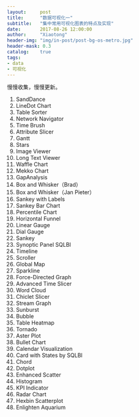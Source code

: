 ```yaml
---
layout:     post
title:      "数据可视化一"
subtitle:   "集中常用可视化图表的特点及实现"
date:       2017-08-26 12:00:00
author:     "Xiaotong"
header-img: "img/in-post/post-bg-os-metro.jpg"
header-mask: 0.3
catalog:    true
tags:
- data
- 可视化
---
```


慢慢收集，慢慢更新。

1. SandDance
2. LineDot Chart
3. Table Sorter
4. Network Navigator
5. Time Brush
6. Attribute Slicer
7. Gantt
8. Stars
9. Image Viewer
10. Long Text Viewer
11. Waffle Chart
12. Mekko Chart
13. GapAnalysis
14. Box and Whisker（Brad）
15. Box and Whisker（Jan Pieter）
16. Sankey with Labels
17. Sankey Bar Chart
18. Percentile Chart
19. Horizontal Funnel
20. Linear Gauge
21. Dial Gauge
22. Sankey
23. Synoptic Panel SQLBI
24. Timeline
25. Scroller
26. Global Map
27. Sparkline
28. Force-Directed Graph
29. Advanced Time Slicer
30. Word Cloud
31. Chiclet Slicer
32. Stream Graph
33. Sunburst
34. Bubble
35. Table Heatmap
36. Tornado
37. Aster Plot
38. Bullet Chart
39. Calendar Visualization
40. Card with States by SQLBI
41. Chord
42. Dotplot
43. Enhanced Scatter
44. Histogram
45. KPI Indicator
46. Radar Chart
47. Hexbin Scatterplot
48. Enlighten Aquarium